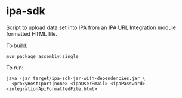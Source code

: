 # ipa-sdk

Script to upload data set into IPA from an IPA URL Integration module formatted HTML file.

To build:
    
    mvn package assembly:single

To run:
    
    java -jar target/ipa-sdk-jar-with-dependencies.jar \
      <proxyHost:port|none> <ipaUserEmail> <ipaPassword> <integrationApiFormattedFile.html>
